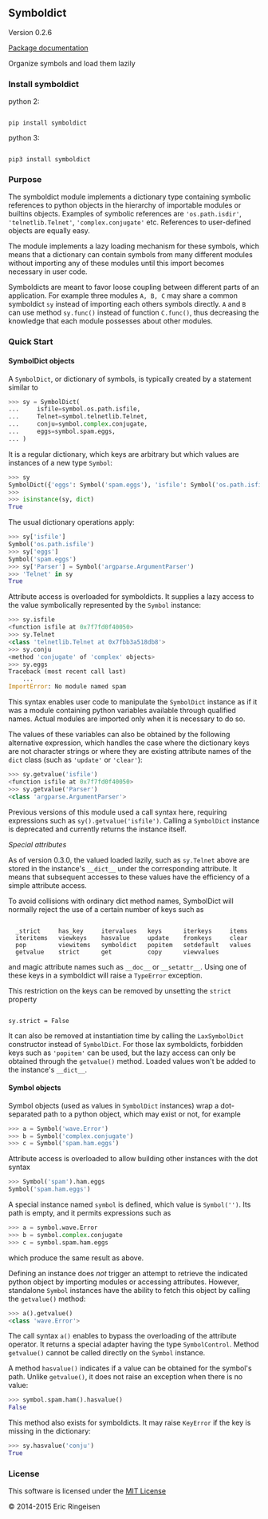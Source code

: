## Symboldict

Version 0.2.6

[Package documentation](http://symboldict.readthedocs.org)

Organize symbols and load them lazily

### Install symboldict
python 2:


```

pip install symboldict

```

python 3:


```

pip3 install symboldict

```

### Purpose

The symboldict module implements a dictionary type containing symbolic
references to python objects in the hierarchy of importable
modules or builtins objects. Examples of symbolic references are
``'os.path.isdir'``, ``'telnetlib.Telnet'``, ``'complex.conjugate'`` etc.
References to user-defined objects are equally easy.

The module implements a lazy loading mechanism for these symbols, which
means that a dictionary can contain symbols from many different modules
without importing any of these modules until this import becomes necessary
in user code.

Symboldicts are meant to favor loose coupling between different parts
of an application. For example three modules ``A, B, C`` may share a
common symboldict ``sy`` instead of importing each others symbols
directly. ``A`` and ``B`` can use method ``sy.func()`` instead of
function ``C.func()``, thus decreasing the knowledge that each module
possesses about other modules.

### Quick Start

#### SymbolDict objects

A `SymbolDict`, or dictionary of symbols, is typically created by
a statement similar to


```Python
>>> sy = SymbolDict(
...     isfile=symbol.os.path.isfile,
...     Telnet=symbol.telnetlib.Telnet,
...     conju=symbol.complex.conjugate,
...     eggs=symbol.spam.eggs,
... )

```

It is a regular dictionary, which keys are arbitrary but which values
are instances of a new type `Symbol`:


```Python
>>> sy
SymbolDict({'eggs': Symbol('spam.eggs'), 'isfile': Symbol('os.path.isfile'), ...})
>>>
>>> isinstance(sy, dict)
True

```

The usual dictionary operations apply:


```Python
>>> sy['isfile']
Symbol('os.path.isfile')
>>> sy['eggs']
Symbol('spam.eggs')
>>> sy['Parser'] = Symbol('argparse.ArgumentParser')
>>> 'Telnet' in sy
True

```

Attribute access is overloaded for symboldicts.
It supplies a lazy access to the value symbolically represented by
the `Symbol` instance:


```Python
>>> sy.isfile
<function isfile at 0x7f7fd0f40050>
>>> sy.Telnet
<class 'telnetlib.Telnet at 0x7fbb3a518db8'>
>>> sy.conju
<method 'conjugate' of 'complex' objects>
>>> sy.eggs
Traceback (most recent call last)
    ...
ImportError: No module named spam

```

This syntax enables user code to manipulate the `SymbolDict`
instance as if it was a module containing python variables
available through qualified names. Actual modules are imported
only when it is necessary to do so.

The values of these variables can also be obtained by the following
alternative expression,
which handles the case where the dictionary keys are not
character strings or where they are existing attribute names of the
`dict` class (such as `'update'` or `'clear'`):


```Python
>>> sy.getvalue('isfile')
<function isfile at 0x7f7fd0f40050>
>>> sy.getvalue('Parser')
<class 'argparse.ArgumentParser'>

```

Previous versions of this module used a call syntax here, requiring
expressions such as `sy().getvalue('isfile')`. Calling a
`SymbolDict` instance is deprecated and currently returns
the instance itself.

*Special attributes*

As of version 0.3.0, the valued loaded lazily, such as `sy.Telnet` above
are stored in the instance's `__dict__` under the
corresponding attribute. It means that subsequent accesses to these values
have the efficiency of a simple attribute access.

To avoid collisions with ordinary dict method names, SymbolDict will normally
reject the use of a certain number of keys such as


```

  _strict     has_key     itervalues   keys      iterkeys     items
  iteritems   viewkeys    hasvalue     update    fromkeys     clear
  pop         viewitems   symboldict   popitem   setdefault   values
  getvalue    strict      get          copy      viewvalues

```

and magic attribute names such as `__doc__` or `__setattr__`. Using
one of these keys in a symboldict will raise a `TypeError` exception.

This restriction on the keys can be removed by unsetting the `strict`
property


```

sy.strict = False

```

It can also be removed at instantiation time by calling the
`LaxSymbolDict`
constructor instead of `SymbolDict`. For those lax symboldicts, forbidden
keys such as `'popitem'` can be used, but the lazy access can only be
obtained through
the `getvalue()` method. Loaded values won't be added to the
instance's `__dict__`.

#### Symbol objects

Symbol objects (used as values in `SymbolDict` instances) wrap a
dot-separated path to a python object, which may exist or not, for example


```Python
>>> a = Symbol('wave.Error')
>>> b = Symbol('complex.conjugate')
>>> c = Symbol('spam.ham.eggs')

```

Attribute access is overloaded to allow building other instances
with the dot syntax


```Python
>>> Symbol('spam').ham.eggs
Symbol('spam.ham.eggs')

```

A special instance named `symbol` is defined, which
value is `Symbol('')`. Its path is empty, and it permits
expressions such as


```Python
>>> a = symbol.wave.Error
>>> b = symbol.complex.conjugate
>>> c = symbol.spam.ham.eggs

```

which produce the same result as above.

Defining an instance does *not* trigger an attempt
to retrieve the indicated python object by importing modules or
accessing attributes. However, standalone `Symbol` instances
have the ability to fetch this object by calling
the `getvalue()` method:



```Python
>>> a().getvalue()
<class 'wave.Error'>

```

The call syntax `a()` enables to bypass the overloading of
the attribute operator. It returns a special adapter having the type
`SymbolControl`. Method `getvalue()` cannot be called
directly on the `Symbol` instance.

A method `hasvalue()` indicates if a value can be obtained for
the symbol's path. Unlike `getvalue()`, it does not raise an exception
when there is no value:


```Python
>>> symbol.spam.ham().hasvalue()
False

```

This method also exists for symboldicts. It may raise `KeyError` if
the  key is missing in the dictionary:


```Python
>>> sy.hasvalue('conju')
True

```

### License

This software is licensed under the [MIT License](http://en.wikipedia.org/wiki/MIT_License)

© 2014-2015 Eric Ringeisen

